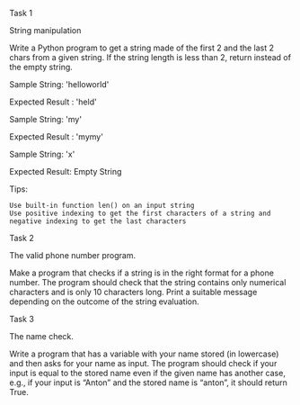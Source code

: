 Task 1

String manipulation

Write a Python program to get a string made of the first 2 and the last 2 chars from a given string. If the string length is less than 2, return instead of the empty string.

Sample String: 'helloworld'

Expected Result : 'held'

Sample String: 'my'

Expected Result : 'mymy'

Sample String: 'x'

Expected Result: Empty String

 

Tips:

    Use built-in function len() on an input string
    Use positive indexing to get the first characters of a string and negative indexing to get the last characters

 

Task 2

The valid phone number program.

Make a program that checks if a string is in the right format for a phone number. The program should check that the string contains only numerical characters and is only 10 characters long. Print a suitable message depending on the outcome of the string evaluation.

 

Task 3

The name check.

Write a program that has a variable with your name stored (in lowercase) and then asks for your name as input. The program should check if your input is equal to the stored name even if the given name has another case, e.g., if your input is “Anton” and the stored name is “anton”, it should return True.